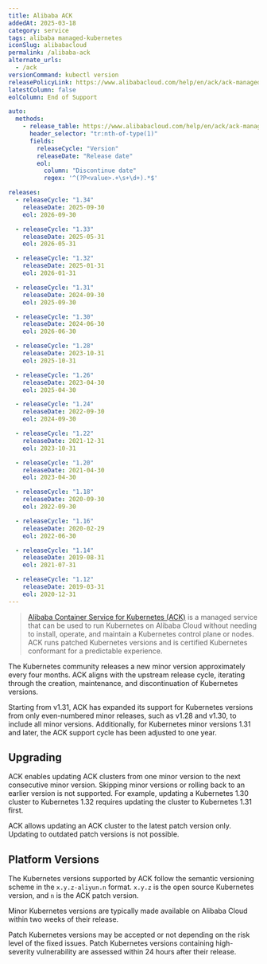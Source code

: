 ```yaml
---
title: Alibaba ACK
addedAt: 2025-03-18
category: service
tags: alibaba managed-kubernetes
iconSlug: alibabacloud
permalink: /alibaba-ack
alternate_urls:
  - /ack
versionCommand: kubectl version
releasePolicyLink: https://www.alibabacloud.com/help/en/ack/ack-managed-and-ack-dedicated/user-guide/support-for-kubernetes-versions
latestColumn: false
eolColumn: End of Support

auto:
  methods:
    - release_table: https://www.alibabacloud.com/help/en/ack/ack-managed-and-ack-dedicated/user-guide/support-for-kubernetes-versions/
      header_selector: "tr:nth-of-type(1)"
      fields:
        releaseCycle: "Version"
        releaseDate: "Release date"
        eol:
          column: "Discontinue date"
          regex: '^(?P<value>.+\s+\d+).*$'

releases:
  - releaseCycle: "1.34"
    releaseDate: 2025-09-30
    eol: 2026-09-30

  - releaseCycle: "1.33"
    releaseDate: 2025-05-31
    eol: 2026-05-31

  - releaseCycle: "1.32"
    releaseDate: 2025-01-31
    eol: 2026-01-31

  - releaseCycle: "1.31"
    releaseDate: 2024-09-30
    eol: 2025-09-30

  - releaseCycle: "1.30"
    releaseDate: 2024-06-30
    eol: 2026-06-30

  - releaseCycle: "1.28"
    releaseDate: 2023-10-31
    eol: 2025-10-31

  - releaseCycle: "1.26"
    releaseDate: 2023-04-30
    eol: 2025-04-30

  - releaseCycle: "1.24"
    releaseDate: 2022-09-30
    eol: 2024-09-30

  - releaseCycle: "1.22"
    releaseDate: 2021-12-31
    eol: 2023-10-31

  - releaseCycle: "1.20"
    releaseDate: 2021-04-30
    eol: 2023-04-30

  - releaseCycle: "1.18"
    releaseDate: 2020-09-30
    eol: 2022-09-30

  - releaseCycle: "1.16"
    releaseDate: 2020-02-29
    eol: 2022-06-30

  - releaseCycle: "1.14"
    releaseDate: 2019-08-31
    eol: 2021-07-31

  - releaseCycle: "1.12"
    releaseDate: 2019-03-31
    eol: 2020-12-31
---
```


> [Alibaba Container Service for Kubernetes (ACK)](https://www.alibabacloud.com/en/product/kubernetes) is a managed
> service that can be used to run Kubernetes on Alibaba Cloud without needing to install, operate, and maintain a
> Kubernetes control plane or nodes. ACK runs patched Kubernetes versions and is certified Kubernetes conformant for a
> predictable experience.

The Kubernetes community releases a new minor version approximately every four months. ACK aligns with the upstream
release cycle, iterating through the creation, maintenance, and discontinuation of Kubernetes versions.

Starting from v1.31, ACK has expanded its support for Kubernetes versions from only even-numbered minor releases,
such as v1.28 and v1.30, to include all minor versions. Additionally, for Kubernetes minor versions 1.31 and later,
the ACK support cycle has been adjusted to one year.

## Upgrading

ACK enables updating ACK clusters from one minor version to the next consecutive minor version.
Skipping minor versions or rolling back to an earlier version is not supported.
For example, updating a Kubernetes 1.30 cluster to Kubernetes 1.32 requires updating the cluster to Kubernetes 1.31 first.

ACK allows updating an ACK cluster to the latest patch version only. Updating to outdated patch versions is not possible.

## Platform Versions

The Kubernetes versions supported by ACK follow the semantic versioning scheme in the `x.y.z-aliyun.n` format.
`x.y.z` is the open source Kubernetes version, and `n` is the ACK patch version.

Minor Kubernetes versions are typically made available on Alibaba Cloud within two weeks of their release.

Patch Kubernetes versions may be accepted or not depending on the risk level of the fixed issues.
Patch Kubernetes versions containing high-severity vulnerability are assessed within 24 hours after their release.
